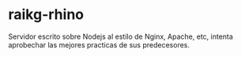 # raikg-rhino
Servidor escrito sobre Nodejs al estilo de Nginx, Apache, etc, intenta aprobechar las mejores practicas de sus predecesores.
